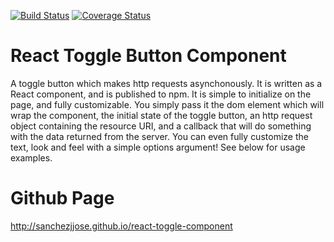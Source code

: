 [![Build Status](https://travis-ci.org/sanchezjjose/react-toggle-component.svg?branch=master)](https://travis-ci.org/sanchezjjose/react-toggle-component) [![Coverage Status](https://coveralls.io/repos/github/sanchezjjose/react-toggle-component/badge.svg?branch=master)](https://coveralls.io/github/sanchezjjose/react-toggle-component?branch=master)

# React Toggle Button Component

A toggle button which makes http requests asynchonously. It is written as a React component, and is published to npm. It is simple to initialize on the page, and fully customizable. You simply pass it the dom element which will wrap the component, the initial state of the toggle button, an http request object containing the resource URI, and a callback that will do something with the data returned from the server. You can even fully customize the text, look and feel with a simple options argument! See below for usage examples.

# Github Page
http://sanchezjjose.github.io/react-toggle-component
